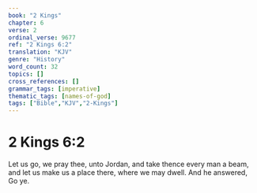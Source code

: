 ```yaml
---
book: "2 Kings"
chapter: 6
verse: 2
ordinal_verse: 9677
ref: "2 Kings 6:2"
translation: "KJV"
genre: "History"
word_count: 32
topics: []
cross_references: []
grammar_tags: [imperative]
thematic_tags: [names-of-god]
tags: ["Bible","KJV","2-Kings"]
---
```


# 2 Kings 6:2

Let us go, we pray thee, unto Jordan, and take thence every man a beam, and let us make us a place there, where we may dwell. And he answered, Go ye.
